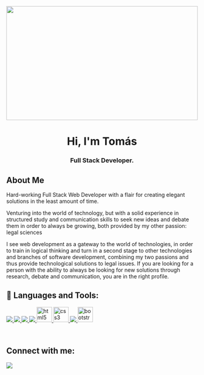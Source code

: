 <a href="#"><img width="100%" height="300px" src="https://media.giphy.com/media/26tn33aiTi1jkl6H6/giphy.gif" height="175px"/></a>

<h1 align="center">Hi, I'm Tomás</h1>
<h3 align="center">Full Stack Developer.</h3>


## About Me

Hard-working Full Stack Web Developer with a flair for creating elegant solutions in the least amount of time.

Venturing into the world of technology, but with a solid experience in structured study and communication skills to seek new ideas and debate them in order to always be growing, both provided by my other passion: legal sciences

I see web development as a gateway to the world of technologies, in order to train in logical thinking and turn in a second stage to other technologies and branches of software development, combining my two passions and thus provide technological solutions to legal issues.
If you are looking for a person with the ability to always be looking for new solutions through research, debate and communication, you are in the right profile.


## 🚀 Languages and Tools:

<p align="left"> 
    <a href="https://developer.mozilla.org/en-US/docs/Web/JavaScript" target="_blank"><img src="https://img.icons8.com/color/48/000000/javascript--v1.png"/> </a> 
    <a href="https://reactjs.org/" target="_blank"><img src="https://img.icons8.com/office/40/000000/react.png"/> </a>
    <a href="https://redux.js.org" target="_blank"><img src="https://img.icons8.com/color/48/000000/redux.png"/> </a>
    <a href="https://nodejs.org" target="_blank"><img src="https://img.icons8.com/color/48/000000/nodejs.png"/> </a>
    <a href="https://www.w3.org/html/" target="_blank"> <img src="https://upload.wikimedia.org/wikipedia/commons/thumb/3/38/HTML5_Badge.svg/600px-HTML5_Badge.svg.png" alt="html5" width="40" height="40"/> </a>
    <a href="https://www.w3schools.com/css/" target="_blank"> <img src="https://cdn4.iconfinder.com/data/icons/social-media-logos-6/512/121-css3-512.png" alt="css3" width="40" height="40"/> </a> 
    <a href="https://git-scm.com/" target="_blank"> <img src="https://img.icons8.com/color/48/000000/git.png"/> </a> 
    <a href="https://getbootstrap.com" target="_blank"> <img src="https://upload.wikimedia.org/wikipedia/commons/thumb/b/b2/Bootstrap_logo.svg/1024px-Bootstrap_logo.svg.png" alt="bootstrap" width="40" height="40"/> </a> 

</p>

<br/>

## Connect with me:
<p align="left">

<a href = "https://www.linkedin.com/in/tomaslopezmancina-fullstack/"><img src="https://img.icons8.com/fluent/48/000000/linkedin.png"/></a>
